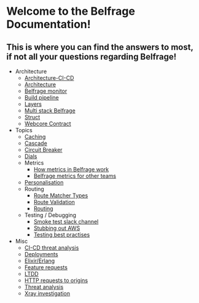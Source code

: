 # Welcome to the Belfrage Documentation!
This is where you can find the answers to most, if not all your questions regarding Belfrage!
---

- Architecture
    - [Architecture-CI-CD](architecture/architecture-ci-cd.md)
    - [Architecture](architecture/architecture.md)
    - [Belfrage monitor](architecture/belfrage-monitor.md)
    - [Build pipeline](architecture/build-pipeline.md)
    - [Layers](architecture/layers.md)
    - [Multi stack Belfrage](architecture/multi-stack-belfrage.md)
    - [Struct](architecture/struct.md)
    - [Webcore Contract](architecture/webcore-contract.md)
- Topics
    - [Caching](topics/caching.md)
    - [Cascade](topics/cascade.md)
    - [Circuit Breaker](topics/circuit-breaker.md)
    - [Dials](topics/dials.md)
    - Metrics
      - [How metrics in Belfrage work](topics/metrics/metrics-in-belfrage.md)
      - [Belfrage metrics for other teams](topics/metrics/metrics-for-external-use.md)
    - [Personalisation](topics/personalisation.md)
    - Routing
        - [Route Matcher Types](topics/routing/route-matcher-types.md)
        - [Route Validation](topics/routing/route-validation.md)
        - [Routing](topics/routing/routing.md)
    - Testing / Debugging
        - [Smoke test slack channel](topics/debugging-testing/smoke-test-slack-channel.md)
        - [Stubbing out AWS](topics/debugging-testing/stubbing-aws.md)
        - [Testing best practises](topics/debugging-testing/testing-best-practices.md)
- Misc
    - [CI-CD threat analysis](misc/ci-cd-threat-analysis.md)
    - [Deployments](misc/deployments.md)
    - [Elixir/Erlang](misc/elixir-erlang.md)
    - [Feature requests](misc/feature-requests.md)
    - [LTDD](misc/load-test-driven-development.md)
    - [HTTP requests to origins](misc/making-http-requests-to-origins.md)
    - [Threat analysis](misc/threat-analysis.md)
    - [Xray investigation](/misc/xray-investigation)


